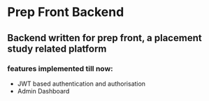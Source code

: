 # Prep Front Backend

## Backend written for prep front, a placement study related platform

### features implemented till now:
- JWT based authentication and authorisation 
- Admin Dashboard
